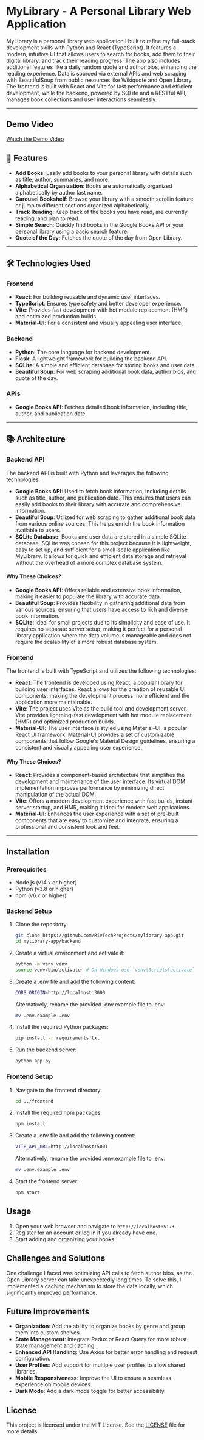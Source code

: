 # MyLibrary - A Personal Library Web Application

MyLibrary is a personal library web application I built to refine my full-stack development skills with Python and React (TypeScript). It features a modern, intuitive UI that allows users to search for books, add them to their digital library, and track their reading progress. The app also includes additional features like a daily random quote and author bios, enhancing the reading experience. Data is sourced via external APIs and web scraping with BeautifulSoup from public resources like Wikiquote and Open Library. The frontend is built with React and Vite for fast performance and efficient development, while the backend, powered by SQLite and a RESTful API, manages book collections and user interactions seamlessly.

---

## Demo Video
[Watch the Demo Video](https://youtu.be/3ZNcONHXe4A)

## 🌟 Features

- **Add Books**: Easily add books to your personal library with details such as title, author, summaries, and more.
- **Alphabetical Organization**: Books are automatically organized alphabetically by author last name.
- **Carousel Bookshelf**: Browse your library with a smooth scrollin feature or jump to different sections organized alphabetically.
- **Track Reading**: Keep track of the books you have read, are currently reading, and plan to read.
- **Simple Search**: Quickly find books in the Google Books API or your personal library using a basic search feature.
- **Quote of the Day**: Fetches the quote of the day from Open Library.

---

## 🛠 Technologies Used

### Frontend
- **React**: For building reusable and dynamic user interfaces.
- **TypeScript**: Ensures type safety and better developer experience.
- **Vite**: Provides fast development with hot module replacement (HMR) and optimized production builds.
- **Material-UI**: For a consistent and visually appealing user interface.

### Backend
- **Python**: The core language for backend development.
- **Flask**: A lightweight framework for building the backend API.
- **SQLite**: A simple and efficient database for storing books and user data.
- **Beautiful Soup**: For web scraping additional book data, author bios, and quote of the day.

### APIs
- **Google Books API**: Fetches detailed book information, including title, author, and publication date.

---

## 📚 Architecture

### Backend API

The backend API is built with Python and leverages the following technologies:

- **Google Books API**: Used to fetch book information, including details such as title, author, and publication date. This ensures that users can easily add books to their library with accurate and comprehensive information.
- **Beautiful Soup**: Utilized for web scraping to gather additional book data from various online sources. This helps enrich the book information available to users.
- **SQLite Database**: Books and user data are stored in a simple SQLite database. SQLite was chosen for this project because it is lightweight, easy to set up, and sufficient for a small-scale application like MyLibrary. It allows for quick and efficient data storage and retrieval without the overhead of a more complex database system.

#### Why These Choices?

- **Google Books API**: Offers reliable and extensive book information, making it easier to populate the library with accurate data.
- **Beautiful Soup**: Provides flexibility in gathering additional data from various sources, ensuring that users have access to rich and diverse book information.
- **SQLite**: Ideal for small projects due to its simplicity and ease of use. It requires no separate server setup, making it perfect for a personal library application where the data volume is manageable and does not require the scalability of a more robust database system.

### Frontend

The frontend is built with TypeScript and utilizes the following technologies:

- **React**: The frontend is developed using React, a popular library for building user interfaces. React allows for the creation of reusable UI components, making the development process more efficient and the application more maintainable.
- **Vite**: The project uses Vite as the build tool and development server. Vite provides lightning-fast development with hot module replacement (HMR) and optimized production builds.
- **Material-UI**: The user interface is styled using Material-UI, a popular React UI framework. Material-UI provides a set of customizable components that follow Google's Material Design guidelines, ensuring a consistent and visually appealing user experience.

#### Why These Choices?

- **React**: Provides a component-based architecture that simplifies the development and maintenance of the user interface. Its virtual DOM implementation improves performance by minimizing direct manipulation of the actual DOM.
- **Vite**: Offers a modern development experience with fast builds, instant server startup, and HMR, making it ideal for modern web applications.
- **Material-UI**: Enhances the user experience with a set of pre-built components that are easy to customize and integrate, ensuring a professional and consistent look and feel.

---

## Installation

### Prerequisites

- Node.js (v14.x or higher)
- Python (v3.8 or higher)
- npm (v6.x or higher)

### Backend Setup

1. Clone the repository:
   ```sh
   git clone https://github.com/RivTechProjects/mylibrary-app.git
   cd mylibrary-app/backend
   ```

2. Create a virtual environment and activate it:
   ```sh
   python -m venv venv
   source venv/bin/activate  # On Windows use `venv\Scripts\activate`
   ```

3. Create a .env file and add the following content:
   ```sh
   CORS_ORIGIN=http://localhost:3000
   ```

   Alternatively, rename the provided .env.example file to .env:
   ```sh
   mv .env.example .env
   ```

4. Install the required Python packages:
   ```sh
   pip install -r requirements.txt
   ```

5. Run the backend server:
   ```sh
   python app.py
   ```

### Frontend Setup

1. Navigate to the frontend directory:
   ```sh
   cd ../frontend
   ```

2. Install the required npm packages:
   ```sh
   npm install
   ```

3. Create a .env file and add the following content:
   ```sh
   VITE_API_URL=http://localhost:5001
   ```

   Alternatively, rename the provided .env.example file to .env:
   ```sh
   mv .env.example .env
   ```

4. Start the frontend server:
   ```sh
   npm start
   ```

## Usage

1. Open your web browser and navigate to `http://localhost:5173`.
2. Register for an account or log in if you already have one.
3. Start adding and organizing your books.


## Challenges and Solutions

One challenge I faced was optimizing API calls to fetch author bios, as the Open Library server can take unexpectedly long times. To solve this, I implemented a caching mechanism to store the data locally, which significantly improved performance.


## Future Improvements

- **Organization**: Add the ability to organize books by genre and group them into custom shelves.
- **State Management**: Integrate Redux or React Query for more robust state management and caching.
- **Enhanced API Handling**: Use Axios for better error handling and request configuration.
- **User Profiles**: Add support for multiple user profiles to allow shared libraries.
- **Mobile Responsiveness**: Improve the UI to ensure a seamless experience on mobile devices.
- **Dark Mode**: Add a dark mode toggle for better accessibility.


## License

This project is licensed under the MIT License. See the [LICENSE](LICENSE) file for more details.
